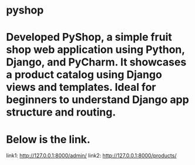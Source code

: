 # pyshop
# Developed PyShop, a simple fruit shop web application using Python, Django, and PyCharm. It showcases a product catalog using Django views and templates. Ideal for beginners to understand Django app structure and routing.
# Below is the link.
link1: http://127.0.0.1:8000/admin/
link2: http://127.0.0.1:8000/products/
